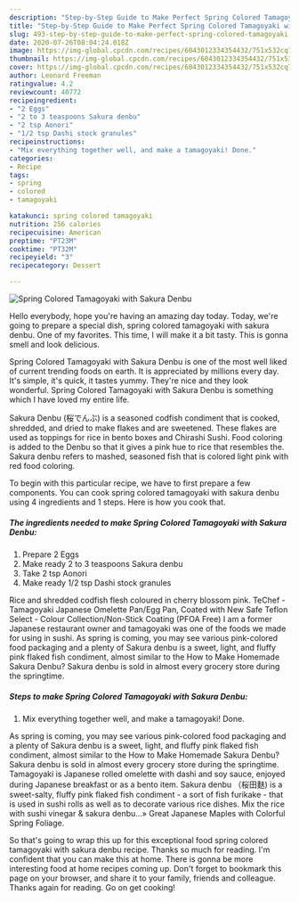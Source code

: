 ```yaml
---
description: "Step-by-Step Guide to Make Perfect Spring Colored Tamagoyaki with Sakura Denbu"
title: "Step-by-Step Guide to Make Perfect Spring Colored Tamagoyaki with Sakura Denbu"
slug: 493-step-by-step-guide-to-make-perfect-spring-colored-tamagoyaki-with-sakura-denbu
date: 2020-07-26T08:04:24.018Z
image: https://img-global.cpcdn.com/recipes/6043012334354432/751x532cq70/spring-colored-tamagoyaki-with-sakura-denbu-recipe-main-photo.jpg
thumbnail: https://img-global.cpcdn.com/recipes/6043012334354432/751x532cq70/spring-colored-tamagoyaki-with-sakura-denbu-recipe-main-photo.jpg
cover: https://img-global.cpcdn.com/recipes/6043012334354432/751x532cq70/spring-colored-tamagoyaki-with-sakura-denbu-recipe-main-photo.jpg
author: Leonard Freeman
ratingvalue: 4.2
reviewcount: 40772
recipeingredient:
- "2 Eggs"
- "2 to 3 teaspoons Sakura denbu"
- "2 tsp Aonori"
- "1/2 tsp Dashi stock granules"
recipeinstructions:
- "Mix everything together well, and make a tamagoyaki! Done."
categories:
- Recipe
tags:
- spring
- colored
- tamagoyaki

katakunci: spring colored tamagoyaki 
nutrition: 256 calories
recipecuisine: American
preptime: "PT23M"
cooktime: "PT32M"
recipeyield: "3"
recipecategory: Dessert

---
```



![Spring Colored Tamagoyaki with Sakura Denbu](https://img-global.cpcdn.com/recipes/6043012334354432/751x532cq70/spring-colored-tamagoyaki-with-sakura-denbu-recipe-main-photo.jpg)

Hello everybody, hope you're having an amazing day today. Today, we're going to prepare a special dish, spring colored tamagoyaki with sakura denbu. One of my favorites. This time, I will make it a bit tasty. This is gonna smell and look delicious.

Spring Colored Tamagoyaki with Sakura Denbu is one of the most well liked of current trending foods on earth. It is appreciated by millions every day. It's simple, it's quick, it tastes yummy. They're nice and they look wonderful. Spring Colored Tamagoyaki with Sakura Denbu is something which I have loved my entire life.

Sakura Denbu (桜でんぶ) is a seasoned codfish condiment that is cooked, shredded, and dried to make flakes and are sweetened. These flakes are used as toppings for rice in bento boxes and Chirashi Sushi. Food coloring is added to the Denbu so that it gives a pink hue to rice that resembles the. Sakura denbu refers to mashed, seasoned fish that is colored light pink with red food coloring.


To begin with this particular recipe, we have to first prepare a few components. You can cook spring colored tamagoyaki with sakura denbu using 4 ingredients and 1 steps. Here is how you cook that.

<!--inarticleads1-->

##### The ingredients needed to make Spring Colored Tamagoyaki with Sakura Denbu:

1. Prepare 2 Eggs
1. Make ready 2 to 3 teaspoons Sakura denbu
1. Take 2 tsp Aonori
1. Make ready 1/2 tsp Dashi stock granules


Rice and shredded codfish flesh coloured in cherry blossom pink. TeChef - Tamagoyaki Japanese Omelette Pan/Egg Pan, Coated with New Safe Teflon Select - Colour Collection/Non-Stick Coating (PFOA Free) I am a former Japanese restaurant owner and tamagoyaki was one of the foods we made for using in sushi. As spring is coming, you may see various pink-colored food packaging and a plenty of Sakura denbu is a sweet, light, and fluffy pink flaked fish condiment, almost similar to the How to Make Homemade Sakura Denbu? Sakura denbu is sold in almost every grocery store during the springtime. 

<!--inarticleads2-->

##### Steps to make Spring Colored Tamagoyaki with Sakura Denbu:

1. Mix everything together well, and make a tamagoyaki! Done.


As spring is coming, you may see various pink-colored food packaging and a plenty of Sakura denbu is a sweet, light, and fluffy pink flaked fish condiment, almost similar to the How to Make Homemade Sakura Denbu? Sakura denbu is sold in almost every grocery store during the springtime. Tamagoyaki is Japanese rolled omelette with dashi and soy sauce, enjoyed during Japanese breakfast or as a bento item. Sakura denbu （桜田麩) is a sweet-salty, fluffy pink flaked fish condiment - a sort of fish furikake - that is used in sushi rolls as well as to decorate various rice dishes. Mix the rice with sushi vinegar &amp; sakura denbu…» Great Japanese Maples with Colorful Spring Foliage. 

So that's going to wrap this up for this exceptional food spring colored tamagoyaki with sakura denbu recipe. Thanks so much for reading. I'm confident that you can make this at home. There is gonna be more interesting food at home recipes coming up. Don't forget to bookmark this page on your browser, and share it to your family, friends and colleague. Thanks again for reading. Go on get cooking!
